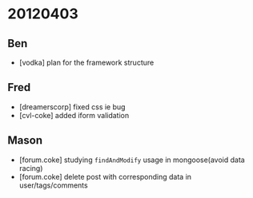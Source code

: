# 20120403

## Ben
- [vodka] plan for the framework structure



## Fred
- [dreamerscorp] fixed css ie bug
- [cvl-coke] added iform validation



## Mason
- [forum.coke] studying `findAndModify` usage in mongoose(avoid data racing)
- [forum.coke] delete post with corresponding data in user/tags/comments